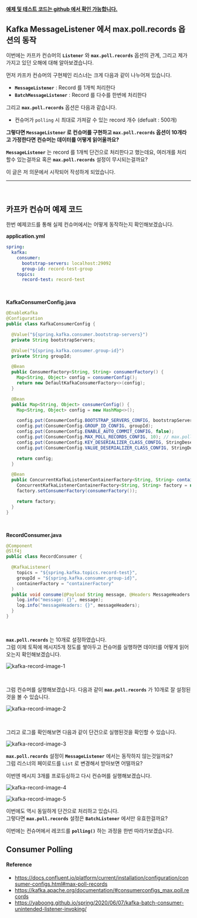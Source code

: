 #### [**예제 및 테스트 코드는 github 에서 확인 가능합니다.**](https://github.com/limwoobin/blog-code-example/tree/master/kafka-record-example)

## __Kafka MessageListener 에서 max.poll.records 옵션의 동작__

이번에는 카프카 컨슈머의 __`Listener`__ 와 __`max.poll.records`__ 옵션의 관계, 그리고 제가 가지고 있던 오해에 대해 알아보겠습니다.

먼저 카프카 컨슈머의 구현체인 리스너는 크게 다음과 같이 나누어져 있습니다.
- __`MessageListener`__ : Record 를 1개씩 처리한다
- __`BatchMessageListener`__ : Record 를 다수를 한번에 처리한다

그리고 __`max.poll.records`__ 옵션은 다음과 같습니다.
- 컨슈머가 `polling` 시 최대로 가져갈 수 있는 record 개수 (defualt : 500개)


__그렇다면 `MessageListener` 로 컨슈머를 구현하고 `max.poll.records` 옵션이 10개라고 가정한다면 컨슈머는 데이터를 어떻게 읽어올까요?__  

__`MessageListener`__ 는 record 를 1개씩 단건으로 처리한다고 했는데요, 여러개를 처리할수 있는걸까요 혹은 __`max.poll.records`__ 설정이 무시되는걸까요?

이 글은 저 의문에서 시작되어 작성하게 되었습니다.

<hr>
<br>

## __카프카 컨슈머 예제 코드__

한번 예제코드를 통해 실제 컨슈머에서는 어떻게 동작하는지 확인해보겠습니다.

__application.yml__
```yml
spring:
  kafka:
    consumer:
      bootstrap-servers: localhost:29092
      group-id: record-test-group
    topics:
      record-test: record-test
```

<br />

__KafkaConsumerConfig.java__
```java
@EnableKafka
@Configuration
public class KafkaConsumerConfig {

  @Value("${spring.kafka.consumer.bootstrap-servers}")
  private String bootstrapServers;

  @Value("${spring.kafka.consumer.group-id}")
  private String groupId;

  @Bean
  public ConsumerFactory<String, String> consumerFactory() {
    Map<String, Object> config = consumerConfig();
    return new DefaultKafkaConsumerFactory<>(config);
  }

  @Bean
  public Map<String, Object> consumerConfig() {
    Map<String, Object> config = new HashMap<>();

    config.put(ConsumerConfig.BOOTSTRAP_SERVERS_CONFIG, bootstrapServers);
    config.put(ConsumerConfig.GROUP_ID_CONFIG, groupId);
    config.put(ConsumerConfig.ENABLE_AUTO_COMMIT_CONFIG, false);
    config.put(ConsumerConfig.MAX_POLL_RECORDS_CONFIG, 10); // max.poll.records 설정
    config.put(ConsumerConfig.KEY_DESERIALIZER_CLASS_CONFIG, StringDeserializer.class);
    config.put(ConsumerConfig.VALUE_DESERIALIZER_CLASS_CONFIG, StringDeserializer.class);

    return config;
  }

  @Bean
  public ConcurrentKafkaListenerContainerFactory<String, String> containerFactory() {
    ConcurrentKafkaListenerContainerFactory<String, String> factory = new ConcurrentKafkaListenerContainerFactory<>();
    factory.setConsumerFactory(consumerFactory());

    return factory;
  }
}
```

<br />

__RecordConsumer.java__
```java
@Component
@Slf4j
public class RecordConsumer {

  @KafkaListener(
    topics = "${spring.kafka.topics.record-test}",
    groupId = "${spring.kafka.consumer.group-id}",
    containerFactory = "containerFactory"
  )
  public void consume(@Payload String message, @Headers MessageHeaders messageHeaders) {
    log.info("message: {}", message);
    log.info("messageHeaders: {}", messageHeaders);
  }
}
```

<br />

__`max.poll.records`__ 는 10개로 설정하였습니다.  
그럼 이제 토픽에 메시지5개 정도를 쌓아두고 컨슈머를 실행하면 데이터를 어떻게 읽어오는지 확인해보겠습니다.

![kafka-record-image-1](https://user-images.githubusercontent.com/28802545/292464366-95a85cd6-6f24-4aa9-ac97-8354de90dbbb.png)

<br />

그럼 컨슈머를 실행해보겠습니다. 다음과 같이 __`max.poll.records`__ 가 10개로 잘 설정된것을 볼 수 있습니다.

![kafka-record-image-2](https://user-images.githubusercontent.com/28802545/292465176-19187cec-8c20-461a-8ed4-417695f7629e.png)

<br />

그리고 로그를 확인해보면 다음과 같이 단건으로 실행된것을 확인할 수 있습니다. 

![kafka-record-image-3](https://user-images.githubusercontent.com/28802545/292465202-da4b13fb-0466-4443-9dd6-6c9e0efd2223.png)

__`max.poll.records`__ 설정이 __`MessageListener`__ 에서는 동작하지 않는것일까요?  
그럼 리스너의 페이로드를 `List` 로 변경해서 받아보면 어떨까요?

이번엔 메시지 3개를 프로듀싱하고 다시 컨슈머를 실행해보겠습니다.

![kafka-record-image-4](https://user-images.githubusercontent.com/28802545/292467652-031d5859-8392-454e-9f61-3b941e0750a2.png)

![kafka-record-image-5](https://user-images.githubusercontent.com/28802545/292467676-b59fb30e-a250-4e84-a8ff-3cd1e634ef4c.png)

이번에도 역시 동일하게 단건으로 처리하고 있습니다.  
그렇다면 __`max.poll.records`__ 설정은 __`BatchListener`__ 에서만 유효한걸까요?  

이번에는 컨슈머에서 레코드를 __`polling()`__ 하는 과정을 한번 따라가보겠습니다.

## __Consumer Polling__

<!-- KafkaMessageListenerContainer run -> pollAndInvoke

1. KafkaConsumer.java -> poll method / 1158 line
2. Fetcher -> sendfetches method
3. KafkaConsumer 으ㅣ Fetch 데이터에 레코드 존재함 -->

#### __Reference__

- https://docs.confluent.io/platform/current/installation/configuration/consumer-configs.html#max-poll-records
- https://kafka.apache.org/documentation/#consumerconfigs_max.poll.records
- https://yaboong.github.io/spring/2020/06/07/kafka-batch-consumer-unintended-listener-invoking/
